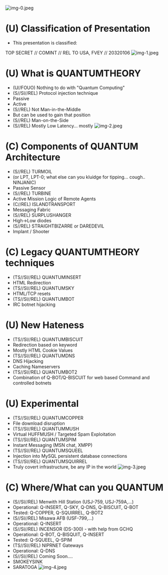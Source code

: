 ![img-0.jpeg](img-0.jpeg)
# (U) Classification of Presentation 

- This presentation is classified:

TOP SECRET // COMINT // REL TO USA, FVEY // 20320106
![img-1.jpeg](img-1.jpeg)
# (U) What is QUANTUMTHEORY 

- (U//FOUO) Nothing to do with "Quantum Computing"
- (S//SI//REL) Protocol injection technique
- Passive
- Active
- (S//REL) Not Man-in-the-Middle
- But can be used to gain that position
- (S//REL) Man-on-the-Side
- (S//REL) Mostly Low Latency... mostly
![img-2.jpeg](img-2.jpeg)
# (C) Components of QUANTUM Architecture 

- (S//REL) TURMOIL
- (or LPT, LPT-0; what else can you kluidge for tipping... cough.. NINJANIC)
- Passive Sensor
- (S//REL) TURBINE
- Active Mission Logic of Remote Agents
- (C//REL) ISLANDTRANSPORT
- Messaging Fabric
- (S//REL) SURPLUSHANGER
- High->Low diodes
- (S//REL) STRAIGHTBIZARRE or DAREDEVIL
- Implant / Shooter
# (C) Legacy QUANTUMTHEORY techniques 

- (TS//SI//REL) QUANTUMINSERT
- HTML Redirection
- (TS//SI//REL) QUANTUMSKY
- HTML/TCP resets
- (TS//SI//REL) QUANTUMBOT
- IRC botnet hijacking
# (U) New Hateness 

- (TS//SI//REL) QUANTUMBISCUIT
- Redirection based on keyword
- Mostly HTML Cookie Values
- (TS//SI//REL) QUANTUMDNS
- DNS Hijacking
- Caching Nameservers
- (TS//SI//REL) QUANTUMBOT2
- Combination of Q-BOT/Q-BISCUIT for web based Command and controlled botnets
# (U) Experimental 

- (TS//SI//REL) QUANTUMCOPPER
- File download disruption
- (TS//SI//REL) QUANTUMMUSH
- Virtual HUFFMUSH / Targeted Spam Exploitation
- (TS//SI//REL) QUANTUMSPIM
- Instant Messaging (MSN chat, XMPP)
- (TS//SI//REL) QUANTUMSQUEEL
- Injection into MySQL persistent database connections
- (TS//SI//REL) QUANTUMSQUIRREL
- Truly covert infrastructure, be any IP in the world
![img-3.jpeg](img-3.jpeg)
# (C) Where/What can you QUANTUM 

- (S//SI//REL) Menwith Hill Station (USJ-759, USJ-759A,...)
- Operational: Q-INSERT, Q-SKY, Q-DNS, Q-BISCUIT, Q-BOT
- Tested: Q-COPPER, Q-SQUIRREL, Q-BOT2
- (S//SI//REL) Misawa AFB (USF-799,...)
- Operational: Q-INSERT
- (S//SI//REL) INCENSOR (DS-300) - with help from GCHQ
- Operational: Q-BOT, Q-BISQUIT, Q-INSERT
- Tested: Q-SQUEEL, Q-SPIM
- (TS//SI//REL) NIPRNET Gateways
- Operational: Q-DNS
- (S//SI//REL) Coming Soon....
- SMOKEYSINK
- SARATOGA
![img-4.jpeg](img-4.jpeg)
